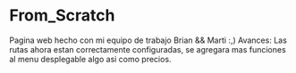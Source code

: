 # From_Scratch
Pagina web hecho con mi equipo de trabajo Brian &amp;&amp; Marti :,)
Avances: Las rutas ahora estan correctamente configuradas, se agregara mas funciones al menu desplegable algo asi como precios.
